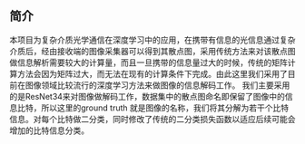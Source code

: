 ## 简介
本项目为复杂介质光学通信在深度学习中的应用，在携带有信息的光信息通过复杂介质后，经由接收端的图像采集器可以得到其散点图，采用传统方法来对该散点图做信息解析需要较大的计算量，而且一旦携带的信息量过大的时候，传统的矩阵计算方法会因为矩阵过大，而无法在现有的计算条件下完成。由此这里我们采用了目前在图像领域比较流行的深度学习方法来做图像的信息解码工作。
我们主要采用的是ResNet34来对图像做解码工作，数据集中的散点图命名即保留了图像中的信息比特，所以这里的ground truth 就是图像的名称，我们将其分解为若干个比特信息。对每个比特做二分类，同时修改了传统的二分类损失函数以适应后续可能会增加的比特信息分类。


